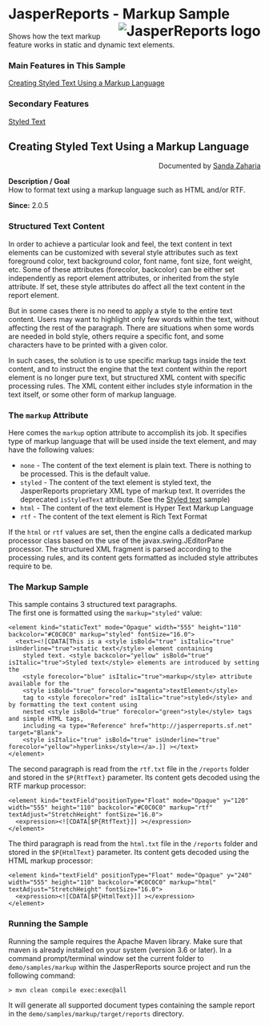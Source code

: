 
# <a name='top'>JasperReports</a> - Markup Sample <img src="https://jasperreports.sourceforge.net/resources/jasperreports.svg" alt="JasperReports logo" style="float:right"/>

Shows how the text markup feature works in static and dynamic text elements.

### Main Features in This Sample

[Creating Styled Text Using a Markup Language](#markup)

### Secondary Features

[Styled Text](../styledtext/index.html#styledtext)

## <a name='markup'>Creating</a> Styled Text Using a Markup Language
<div style="text-align:right; width:100%">Documented by <a href='mailto:shertage@users.sourceforge.net'>Sanda Zaharia</a></div>

**Description / Goal**\
How to format text using a markup language such as HTML and/or RTF.

**Since:** 2.0.5

### Structured Text Content

In order to achieve a particular look and feel, the text content in text elements can be customized with several style attributes such as text foreground color, text background color, font name, font size, font weight, etc. Some of these attributes (forecolor, backcolor) can be either set independently as report element attributes, or inherited from the style attribute. If set, these style attributes do affect all the text content in the report element.

But in some cases there is no need to apply a style to the entire text content. Users may want to highlight only few words within the text, without affecting the rest of the paragraph. There are situations when some words are needed in bold style, others require a specific font, and some characters have to be printed with a given color.

In such cases, the solution is to use specific markup tags inside the text content, and to instruct the engine that the text content within the report element is no longer pure text, but structured XML content with specific processing rules. The XML content either includes style information in the text itself, or some other form of markup language.

### The `markup` Attribute

Here comes the `markup` option attribute to accomplish its job. It specifies type of markup language that will be used inside the text element, and may have the following values:

- `none` - The content of the text element is plain text. There is nothing to be processed. This is the default value.
- `styled` - The content of the text element is styled text, the JasperReports proprietary XML type of markup text. It overrides the deprecated `isStyledText` attribute. (See the [Styled text](../styledtext/index.html) sample)
- `html` - The content of the text element is Hyper Text Markup Language
- `rtf` - The content of the text element is Rich Text Format

If the `html` or `rtf` values are set, then the engine calls a dedicated markup processor class based on the use of the javax.swing.JEditorPane processor. The structured XML fragment is parsed according to the processing rules, and its content gets formatted as included style attributes require to be.

### The Markup Sample

This sample contains 3 structured text paragraphs.\
The first one is formatted using the `markup="styled"` value:
```
<element kind="staticText" mode="Opaque" width="555" height="110" backcolor="#C0C0C0" markup="styled" fontSize="16.0">
  <text><![CDATA[This is a <style isBold="true" isItalic="true" isUnderline="true">static text</style> element containing
    styled text. <style backcolor="yellow" isBold="true" isItalic="true">Styled text</style> elements are introduced by setting the
    <style forecolor="blue" isItalic="true">markup</style> attribute available for the
    <style isBold="true" forecolor="magenta">textElement</style>
    tag to <style forecolor="red" isItalic="true">styled</style> and by formatting the text content using
    nested <style isBold="true" forecolor="green">style</style> tags and simple HTML tags,
    including <a type="Reference" href="http://jasperreports.sf.net" target="Blank">
    <style isItalic="true" isBold="true" isUnderline="true" forecolor="yellow">hyperlinks</style></a>.]] ></text>
</element>
```
The second paragraph is read from the `rtf.txt` file in the `/reports` folder and stored in the `$P{RtfText}` parameter. Its content gets decoded using the RTF markup processor:
```
<element kind="textField"positionType="Float" mode="Opaque" y="120" width="555" height="110" backcolor="#C0C0C0" markup="rtf" textAdjust="StretchHeight" fontSize="16.0">
  <expression><![CDATA[$P{RtfText}]] ></expression>
</element>
```
The third paragraph is read from the `html.txt` file in the `/reports` folder and stored in the `$P{HtmlText}` parameter. Its content gets decoded using the HTML markup processor:
```
<element kind="textField" positionType="Float" mode="Opaque" y="240" width="555" height="110" backcolor="#C0C0C0" markup="html" textAdjust="StretchHeight" fontSize="16.0">
  <expression><![CDATA[$P{HtmlText}]] ></expression>
</element>
```
### Running the Sample

Running the sample requires the Apache Maven library. Make sure that maven is already installed on your system (version 3.6 or later).
In a command prompt/terminal window set the current folder to `demo/samples/markup` within the JasperReports source project and run the following command:
```
> mvn clean compile exec:exec@all
```
It will generate all supported document types containing the sample report in the `demo/samples/markup/target/reports` directory.
